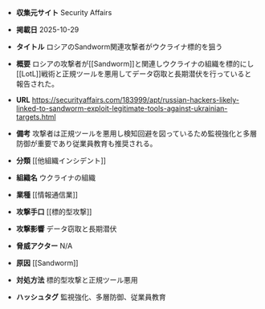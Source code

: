 - **収集元サイト**
Security Affairs

- **掲載日**
2025-10-29

- **タイトル**
ロシアのSandworm関連攻撃者がウクライナ標的を狙う

- **概要**
ロシアの攻撃者が[[Sandworm]]と関連しウクライナの組織を標的にし[[LotL]]戦術と正規ツールを悪用してデータ窃取と長期潜伏を行っていると報告された。

- **URL**
https://securityaffairs.com/183999/apt/russian-hackers-likely-linked-to-sandworm-exploit-legitimate-tools-against-ukrainian-targets.html

- **備考**
攻撃者は正規ツールを悪用し検知回避を図っているため監視強化と多層防御が重要であり従業員教育も推奨される。

- **分類**
[[他組織インシデント]]

- **組織名**
ウクライナの組織

- **業種**
[[情報通信業]]

- **攻撃手口**
[[標的型攻撃]]

- **攻撃影響**
データ窃取と長期潜伏

- **脅威アクター**
N/A

- **原因**
[[Sandworm]]

- **対処方法**
標的型攻撃と正規ツール悪用

- **ハッシュタグ**
監視強化、多層防御、従業員教育

